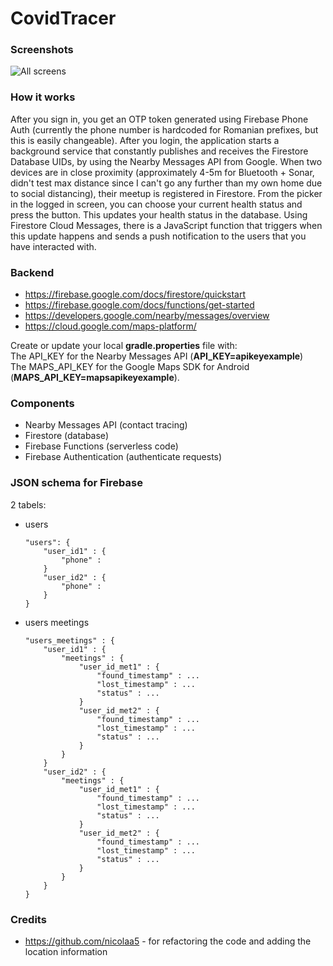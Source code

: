# CovidTracer

### Screenshots
![All screens](https://firebasestorage.googleapis.com/v0/b/covidtracer-7a0f6.appspot.com/o/CovidTracer%2FScreenshots%2FAllScreens.v2.png?alt=media&token=87299887-2d5c-420c-9af6-487f45370c18)

### How it works
After you sign in, you get an OTP token generated using Firebase Phone Auth (currently the phone number is hardcoded for Romanian prefixes, but this is easily changeable). After you login, the application starts a background service that constantly publishes and receives the Firestore Database UIDs, by using the Nearby Messages API from Google. When two devices are in close proximity (approximately 4-5m for Bluetooth + Sonar, didn't test max distance since I can't go any further than my own home due to social distancing), their meetup is registered in Firestore.
From the picker in the logged in screen, you can choose your current health status and press the button. This updates your health status in the database. Using Firestore Cloud Messages, there is a JavaScript function that triggers when this update happens and sends a push notification to the users that you have interacted with.

### Backend
- https://firebase.google.com/docs/firestore/quickstart
- https://firebase.google.com/docs/functions/get-started
- https://developers.google.com/nearby/messages/overview
- https://cloud.google.com/maps-platform/

Create or update your local <b>gradle.properties</b> file with: \
The API_KEY for the Nearby Messages API (<b>API_KEY=apikeyexample</b>) \
The MAPS_API_KEY for the Google Maps SDK for Android (<b>MAPS_API_KEY=mapsapikeyexample</b>).


### Components
- Nearby Messages API       (contact tracing)
- Firestore                 (database)
- Firebase Functions        (serverless code)
- Firebase Authentication   (authenticate requests)

### JSON schema for Firebase

2 tabels:
- users
    ```
    "users": {
        "user_id1" : {
            "phone" :
        }
        "user_id2" : {
            "phone" :
        }
    }
    ```

- users meetings
    ```
    "users_meetings" : {
        "user_id1" : {
            "meetings" : {
                "user_id_met1" : {
                    "found_timestamp" : ...
                    "lost_timestamp" : ...
                    "status" : ...
                }
                "user_id_met2" : {
                    "found_timestamp" : ...
                    "lost_timestamp" : ...
                    "status" : ...
                }
            }
        }
        "user_id2" : {
            "meetings" : {
                "user_id_met1" : {
                    "found_timestamp" : ...
                    "lost_timestamp" : ...
                    "status" : ...
                }
                "user_id_met2" : {
                    "found_timestamp" : ...
                    "lost_timestamp" : ...
                    "status" : ...
                }
            }
        }
    }
    ```
    
### Credits
- https://github.com/nicolaa5 - for refactoring the code and adding the location information